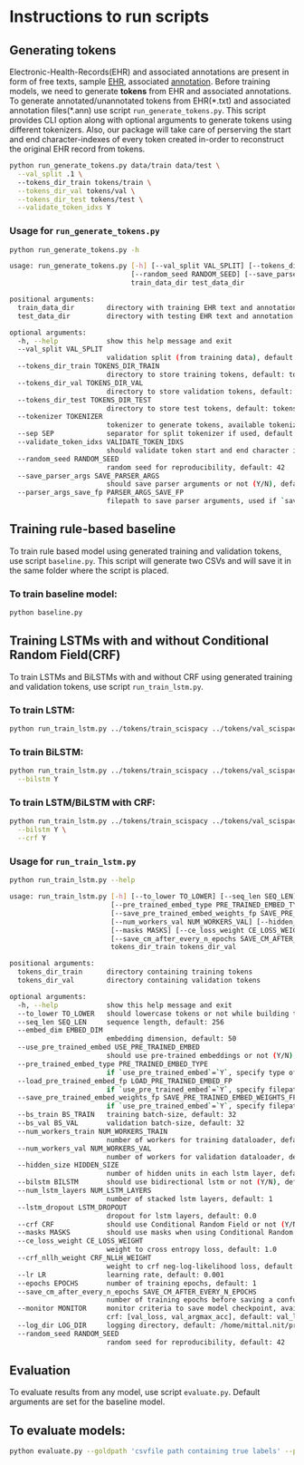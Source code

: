 # Instructions to run scripts

## Generating tokens

Electronic-Health-Records(EHR) and associated annotations are present in form of free texts,
sample [EHR](https://github.com/nitinkmittal/ner_ehr/blob/lstm/data/train/100035.txt), associated [annotation](https://github.com/nitinkmittal/ner_ehr/blob/lstm/data/train/100035.ann).
Before training models, we need to generate **tokens** from EHR and associated annotations. To generate annotated/unannotated tokens from EHR(\*.txt) and associated annotation files(\*.ann) use script `run_generate_tokens.py`. This script provides CLI option along with optional arguments to generate tokens using different tokenizers. Also, our package will take care of perserving the start and end character-indexes of every token created in-order to reconstruct the original EHR record from tokens. 

```bash
python run_generate_tokens.py data/train data/test \
  --val_split .1 \ 
  --tokens_dir_train tokens/train \
  --tokens_dir_val tokens/val \
  --tokens_dir_test tokens/test \
  --validate_token_idxs Y
```

### Usage for `run_generate_tokens.py` 
```bash
python run_generate_tokens.py -h

usage: run_generate_tokens.py [-h] [--val_split VAL_SPLIT] [--tokens_dir_train TOKENS_DIR_TRAIN] [--tokens_dir_val TOKENS_DIR_VAL] [--tokens_dir_test TOKENS_DIR_TEST] [--tokenizer TOKENIZER] [--sep SEP] [--validate_token_idxs VALIDATE_TOKEN_IDXS]
                              [--random_seed RANDOM_SEED] [--save_parser_args SAVE_PARSER_ARGS] [--parser_args_save_fp PARSER_ARGS_SAVE_FP]
                              train_data_dir test_data_dir

positional arguments:
  train_data_dir        directory with training EHR text and annotation files
  test_data_dir         directory with testing EHR text and annotation files

optional arguments:
  -h, --help            show this help message and exit
  --val_split VAL_SPLIT
                        validation split (from training data), default: 0.1
  --tokens_dir_train TOKENS_DIR_TRAIN
                        directory to store training tokens, default: tokens/train
  --tokens_dir_val TOKENS_DIR_VAL
                        directory to store validation tokens, default: tokens/val
  --tokens_dir_test TOKENS_DIR_TEST
                        directory to store test tokens, default: tokens/test
  --tokenizer TOKENIZER
                        tokenizer to generate tokens, available tokenizers: [split, nltk, scispacy], default tokenizer: nltk
  --sep SEP             separator for split tokenizer if used, default: ` `
  --validate_token_idxs VALIDATE_TOKEN_IDXS
                        should validate token start and end character indexes (sanity check) or not (Y/N), default: Y
  --random_seed RANDOM_SEED
                        random seed for reproducibility, default: 42
  --save_parser_args SAVE_PARSER_ARGS
                        should save parser arguments or not (Y/N), default: Y
  --parser_args_save_fp PARSER_ARGS_SAVE_FP
                        filepath to save parser arguments, used if `save_parser_args` is set as `Y`, default: run_generate_tokens_{current_time}_parser_args.yaml
```

## Training rule-based baseline

To train rule based model using generated training and validation tokens, use script `baseline.py`. This script will generate two CSVs and will save it in the same folder where the script is placed.

### To train baseline model:
```bash
python baseline.py
```

## Training LSTMs with and without Conditional Random Field(CRF)

To train LSTMs and BiLSTMs with and without CRF using generated training and validation tokens, use script `run_train_lstm.py`.

### To train LSTM:
```bash
python run_train_lstm.py ../tokens/train_scispacy ../tokens/val_scispacy
```

### To train BiLSTM:
```bash
python run_train_lstm.py ../tokens/train_scispacy ../tokens/val_scispacy \
  --bilstm Y
```

### To train LSTM/BiLSTM with CRF:
```bash
python run_train_lstm.py ../tokens/train_scispacy ../tokens/val_scispacy \
  --bilstm Y \
  --crf Y
```

### Usage for `run_train_lstm.py`
```bash
python run_train_lstm.py --help

usage: run_train_lstm.py [-h] [--to_lower TO_LOWER] [--seq_len SEQ_LEN] [--embed_dim EMBED_DIM] [--use_pre_trained_embed USE_PRE_TRAINED_EMBED]
                         [--pre_trained_embed_type PRE_TRAINED_EMBED_TYPE] [--load_pre_trained_embed_fp LOAD_PRE_TRAINED_EMBED_FP]
                         [--save_pre_trained_embed_weights_fp SAVE_PRE_TRAINED_EMBED_WEIGHTS_FP] [--bs_train BS_TRAIN] [--bs_val BS_VAL] [--num_workers_train NUM_WORKERS_TRAIN]
                         [--num_workers_val NUM_WORKERS_VAL] [--hidden_size HIDDEN_SIZE] [--bilstm BILSTM] [--num_lstm_layers NUM_LSTM_LAYERS] [--lstm_dropout LSTM_DROPOUT] [--crf CRF]
                         [--masks MASKS] [--ce_loss_weight CE_LOSS_WEIGHT] [--crf_nllh_weight CRF_NLLH_WEIGHT] [--lr LR] [--epochs EPOCHS]
                         [--save_cm_after_every_n_epochs SAVE_CM_AFTER_EVERY_N_EPOCHS] [--monitor MONITOR] [--log_dir LOG_DIR] [--random_seed RANDOM_SEED]
                         tokens_dir_train tokens_dir_val

positional arguments:
  tokens_dir_train      directory containing training tokens
  tokens_dir_val        directory containing validation tokens

optional arguments:
  -h, --help            show this help message and exit
  --to_lower TO_LOWER   should lowercase tokens or not while building training-vocab and pre-trained embeddings (if specified) default: Y
  --seq_len SEQ_LEN     sequence length, default: 256
  --embed_dim EMBED_DIM
                        embedding dimension, default: 50
  --use_pre_trained_embed USE_PRE_TRAINED_EMBED
                        should use pre-trained embeddings or not (Y/N), default: N
  --pre_trained_embed_type PRE_TRAINED_EMBED_TYPE
                        if `use_pre_trained_embed`=`Y`, specify type of pre-trained embeddings from available pre-trained embeddings: [glove, pubmed], default: glove
  --load_pre_trained_embed_fp LOAD_PRE_TRAINED_EMBED_FP
                        if `use_pre_trained_embed`=`Y`, specify filepath for pre-trained embeddings, default: /home/mittal.nit/projects/ner_ehr/scripts/glove.6B.50d.txt
  --save_pre_trained_embed_weights_fp SAVE_PRE_TRAINED_EMBED_WEIGHTS_FP
                        if `use_pre_trained_embed`=`Y`, specify filepath to save pre-trained embedding vectors, default: /home/mittal.nit/projects/ner_ehr/scripts/embedding_weights.npy
  --bs_train BS_TRAIN   training batch-size, default: 32
  --bs_val BS_VAL       validation batch-size, default: 32
  --num_workers_train NUM_WORKERS_TRAIN
                        number of workers for training dataloader, default: 9
  --num_workers_val NUM_WORKERS_VAL
                        number of workers for validation dataloader, default: 5
  --hidden_size HIDDEN_SIZE
                        number of hidden units in each lstm layer, default: 64
  --bilstm BILSTM       should use bidirectional lstm or not (Y/N), default: N
  --num_lstm_layers NUM_LSTM_LAYERS
                        number of stacked lstm layers, default: 1
  --lstm_dropout LSTM_DROPOUT
                        dropout for lstm layers, default: 0.0
  --crf CRF             should use Conditional Random Field or not (Y/N), default: N
  --masks MASKS         should use masks when using Conditional Random Field or not (Y/N), default: N
  --ce_loss_weight CE_LOSS_WEIGHT
                        weight to cross entropy loss, default: 1.0
  --crf_nllh_weight CRF_NLLH_WEIGHT
                        weight to crf neg-log-likelihood loss, default: 0.001
  --lr LR               learning rate, default: 0.001
  --epochs EPOCHS       number of training epochs, default: 1
  --save_cm_after_every_n_epochs SAVE_CM_AFTER_EVERY_N_EPOCHS
                        number of training epochs before saving a confusion matrix , default: 1
  --monitor MONITOR     monitor criteria to save model checkpoint, available monitor criterias with crf: [val_loss, val_ce_loss, val_crf_nllh, val_argmax_acc, val_viterbi_acc], without
                        crf: [val_loss, val_argmax_acc], default: val_loss
  --log_dir LOG_DIR     logging directory, default: /home/mittal.nit/projects/ner_ehr/scripts/logs
  --random_seed RANDOM_SEED
                        random seed for reproducibility, default: 42
```

## Evaluation 
To evaluate results from any model, use script `evaluate.py`. Default arguments are set for the baseline model.

## To evaluate models:
```bash
python evaluate.py --goldpath 'csvfile path containing true labels' --predpath 'csvfile path containing predicted labels'
```